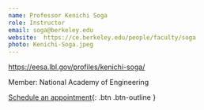 ```yaml
---
name: Professor Kenichi Soga
role: Instructor
email: soga@berkeley.edu
website:  https://ce.berkeley.edu/people/faculty/soga
photo: Kenichi-Soga.jpeg
---
```

https://eesa.lbl.gov/profiles/kenichi-soga/

Member: National Academy of Engineering

[Schedule an appointment](#){: .btn .btn-outline }
